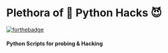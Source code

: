 Plethora of 🐍 Python Hacks 😈
=======
[![forthebadge](https://forthebadge.com/images/badges/made-with-python.svg)](https://forthebadge.com)

#### Python Scripts for probing & Hacking 
